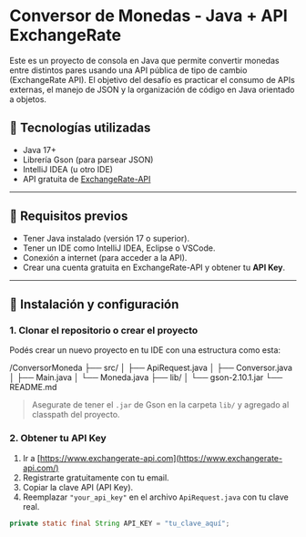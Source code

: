 # Conversor de Monedas - Java + API ExchangeRate

Este es un proyecto de consola en Java que permite convertir monedas entre distintos pares usando una API pública de tipo de cambio (ExchangeRate API). El objetivo del desafío es practicar el consumo de APIs externas, el manejo de JSON y la organización de código en Java orientado a objetos.

## 🧠 Tecnologías utilizadas

- Java 17+
- Librería Gson (para parsear JSON)
- IntelliJ IDEA (u otro IDE)
- API gratuita de [ExchangeRate-API](https://www.exchangerate-api.com/)

---

## 📌 Requisitos previos

- Tener Java instalado (versión 17 o superior).
- Tener un IDE como IntelliJ IDEA, Eclipse o VSCode.
- Conexión a internet (para acceder a la API).
- Crear una cuenta gratuita en ExchangeRate-API y obtener tu **API Key**.

---

## 🧰 Instalación y configuración

### 1. Clonar el repositorio o crear el proyecto
Podés crear un nuevo proyecto en tu IDE con una estructura como esta:

/ConversorMoneda ├── src/ │ ├── ApiRequest.java │ ├── Conversor.java │ 
├── Main.java │ └── Moneda.java ├── lib/ │ └── gson-2.10.1.jar └── README.md


> Asegurate de tener el `.jar` de Gson en la carpeta `lib/` y agregado al classpath del proyecto.

### 2. Obtener tu API Key

1. Ir a [https://www.exchangerate-api.com](https://www.exchangerate-api.com/)
2. Registrarte gratuitamente con tu email.
3. Copiar la clave API (API Key).
4. Reemplazar `"your_api_key"` en el archivo `ApiRequest.java` con tu clave real.

```java
private static final String API_KEY = "tu_clave_aquí";
